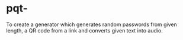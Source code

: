 # pqt-
To create a generator which generates random passwords from given length, a QR code from a link and converts given text into audio.
